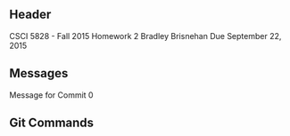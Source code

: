 ## Header
CSCI 5828 - Fall 2015
Homework 2
Bradley Brisnehan
Due September 22, 2015

## Messages
Message for Commit 0

## Git Commands